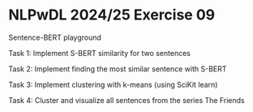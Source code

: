 # NLPwDL 2024/25 Exercise 09

Sentence-BERT playground


Task 1: Implement S-BERT similarity for two sentences

Task 2: Implement finding the most similar sentence with S-BERT

Task 3: Implement clustering with k-means (using SciKit learn)

Task 4: Cluster and visualize all sentences from the series The Friends